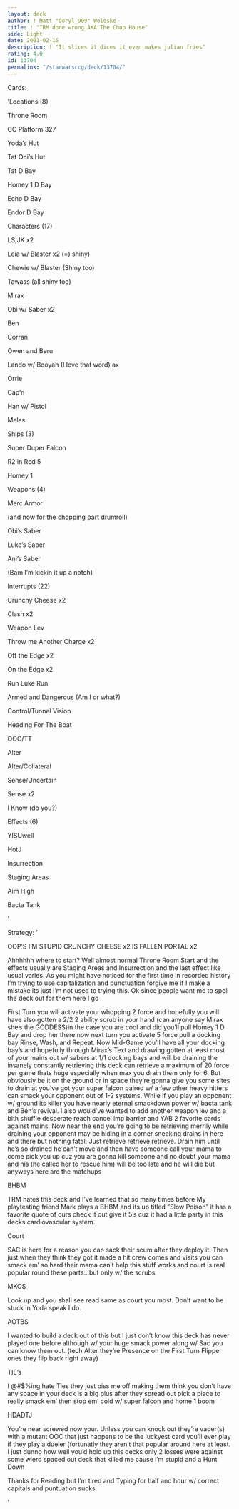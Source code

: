 ```yaml
---
layout: deck
author: ! Matt "Ooryl_909" Woleske
title: ! "TRM done wrong AKA The Chop House"
side: Light
date: 2001-02-15
description: ! "It slices it dices it even makes julian fries"
rating: 4.0
id: 13704
permalink: "/starwarsccg/deck/13704/"
---
```

Cards: 

'Locations (8)

Throne Room 

CC Platform 327

Yoda’s Hut

Tat Obi’s Hut 

Tat D Bay

Homey 1 D Bay

Echo D Bay

Endor D Bay


Characters (17)

LS,JK x2

Leia w/ Blaster x2 (=) shiny)

Chewie w/ Blaster (Shiny too)

Tawass (all shiny too)

Mirax

Obi w/ Saber x2

Ben

Corran 

Owen and Beru 

Lando w/ Booyah (I love that word) ax

Orrie

Cap’n

Han w/ Pistol

Melas


Ships (3)

Super Duper Falcon

R2 in Red 5

Homey 1 


Weapons (4)

Merc Armor

(and now for the chopping part drumroll)

Obi’s Saber

Luke’s Saber 

Ani’s Saber

(Bam I’m kickin it up a notch)


Interrupts (22)

Crunchy Cheese x2

Clash x2

Weapon Lev

Throw me Another Charge x2

Off the Edge x2

On the Edge x2 

Run Luke Run

Armed and Dangerous (Am I or what?)

Control/Tunnel Vision

Heading For The Boat

OOC/TT

Alter 

Alter/Collateral

Sense/Uncertain

Sense x2

I Know (do you?)


Effects (6)

YISUwell

HotJ

Insurrection

Staging Areas

Aim High

Bacta Tank

'

Strategy: '

OOP’S I’M STUPID CRUNCHY CHEESE x2 IS FALLEN PORTAL x2


Ahhhhhh where to start? Well almost normal Throne Room Start and the effects usually are Staging Areas and Insurrection and the last effect like usual varies.  As you might have noticed for the first time in recorded history I’m trying to use capitalization and punctuation forgive me if I make a mistake its just I’m not used to trying this.  Ok since people want me to spell the deck out for them here I go 

First Turn you will activate your whopping 2 force and hopefully you will have also gotten a 2/2 2 ability scrub in your hand (can anyone say Mirax she’s the GODDESS)in the case you are cool and did you’ll pull Homey 1 D Bay and drop her there now next turn you activate 5 force pull a docking bay Rinse, Wash, and Repeat.  Now Mid-Game you’ll have all your docking bay’s and hopefully through Mirax’s Text and drawing gotten at least most of your mains out w/ sabers at 1/1 docking bays and will be draining the insanely constantly retrieving this deck can retrieve a maximum of 20 force per game thats huge especially when max you drain them only for 6.  But obviously be it on the ground or in space they’re gonna give you some sites to drain at you’ve got your super falcon paired w/ a few other heavy hitters can smack your opponent out of 1-2 systems.  While if you play an opponent w/ ground its killer you have nearly eternal smackdown power w/ bacta tank and Ben’s revival.  I also would’ve wanted to add another weapon lev and a bith shuffle desperate reach cancel imp barrier and YAB 2 favorite cards against mains.  Now near the end you’re going to be retrieving merrily while draining your opponent may be hiding in a corner sneaking drains in here and there but nothing fatal.  Just retrieve retrieve retrieve.  Drain him until he’s so drained he can’t move and then have someone call your mama to come pick you up cuz you are gonna kill someone and no doubt your mama and his (he called her to rescue him) will be too late and he will die but anyways here are the matchups


BHBM 

TRM hates this deck and I’ve learned that so many times before My playtesting friend Mark plays a BHBM and its up titled ”Slow Poison” it has a favorite quote of ours check it out give it 5’s cuz it had a little party in this decks cardiovascular system.


Court 

SAC is here for a reason you can sack their scum after they deploy it.  Then just when they think they got it made a hit crew comes and visits you can smack em’ so hard their mama can’t help this stuff works and court is real popular round these parts...but only w/ the scrubs.  


MKOS 

Look up and you shall see read same as court you most.  Don’t want to be stuck in Yoda speak I do. 


AOTBS

I wanted to build a deck out of this but I just don’t know this deck has never played one before although w/ your huge smack power along w/ Sac you can know them out.  (tech Alter they’re Presence on the First Turn Flipper ones they flip back right away)


TIE’s

I @#$%ing hate Ties they just piss me off making them think you don’t have any space in your deck is a big plus after they spread out pick a place to really smack em’ then stop em’ cold w/ super falcon and home 1 boom



HDADTJ

You’re near screwed now your.  Unless you can knock out they’re vader(s) with a mutant OOC that just happens to be the luckyest card you’ll ever play if they play a dueler (fortunatly they aren’t that popular around here at least.  I just dunno how well you’d hold up this decks only 2 losses were against some wierd spaced out deck that killed me cause i’m stupid and a Hunt Down 


Thanks for Reading but I’m tired and Typing for half and hour w/ correct capitals and puntuation sucks. 

'
